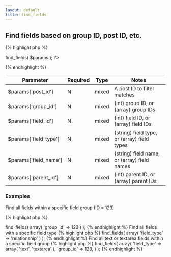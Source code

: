 ```yaml
---
layout: default
title: find_fields
---
```


## Find fields based on group ID, post ID, etc.

{% highlight php %}
<?php CFS()->find_fields( $params ); ?>
{% endhighlight %}

| Parameter | Required | Type | Notes |
|-----------|----------|------|-------|
| $params['post_id'] | N | mixed | A post ID to filter matches |
| $params['group_id'] | N | mixed | (int) group ID, or (array) group IDs |
| $params['field_id'] | N | mixed | (int) field ID, or (array) field IDs |
| $params['field_type'] | N | mixed | (string) field type, or (array) field types |
| $params['field_name'] | N | mixed | (string) field name, or (array) field names |
| $params['parent_id'] | N | mixed | (int) parent ID, or (array) parent IDs |

### Examples

Find all fields within a specific field group (ID = 123)

{% highlight php %}
<?php
$fields = CFS()->find_fields( array( 'group_id' => 123 ) );
{% endhighlight %}

Find all fields with a specific field type

{% highlight php %}
<?php
$fields = CFS()->find_fields( array( 'field_type' => 'relationship' ) );
{% endhighlight %}

Find all text or textarea fields within a specific field group

{% highlight php %}
<?php
$fields = CFS()->find_fields( array(
  'field_type' => array( 'text', 'textarea' ),
  'group_id' => 123,
) );
{% endhighlight %}
